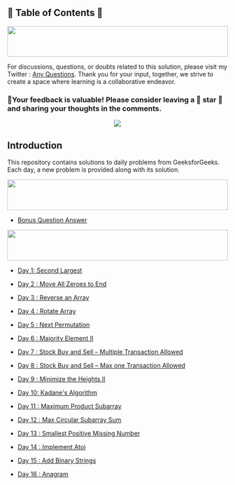 ## 📜 Table of Contents 📜

<!--Line-->
<a href="https://github.com/Sangram03/GeeksforGeeks-POTD" style="text-decoration: none;">
<img src="https://i.imgur.com/dBaSKWF.gif" height="70" width="100%">
</a>

For discussions, questions, or doubts related to this solution, please visit my Twitter : [Any Questions](https://x.com/Sangram87661527?s=08 ). Thank you for your input, together, we strive to create a space where learning is a collaborative endeavor.

### 🔮Your feedback is valuable! Please consider leaving a 🌟 star 🌟 and sharing your thoughts in the comments.

<p align="center">
  <img src="https://profile-counter.glitch.me/Sangram03/160DaysGFG/count.svg" />
</p>



## Introduction

This repository contains solutions to daily problems from GeeksforGeeks. Each day, a new problem is provided along with its solution.

<!--Line-->
<a href="https://github.com/Sangram03/GeeksforGeeks-POTD" style="text-decoration: none;">
<img src="https://i.imgur.com/dBaSKWF.gif" height="70" width="100%">
</a>

- [Bonus Question Answer](https://github.com/Sangram03/160DaysGFG/blob/main/bonus/README.md)

<!--Line-->
<a href="https://github.com/Sangram03/GeeksforGeeks-POTD" style="text-decoration: none;">
<img src="https://i.imgur.com/dBaSKWF.gif" height="70" width="100%">
</a>

- [Day 1: Second Largest](https://github.com/Sangram03/160DaysGFG/blob/main/day01Logic.md)

- [Day 2 : Move All Zeroes to End](https://github.com/Sangram03/160DaysGFG/blob/main/day02Logic.md)

- [Day 3 : Reverse an Array](https://github.com/Sangram03/160DaysGFG/blob/main/day03Logic.md)

- [Day 4 : Rotate Array](https://github.com/Sangram03/160DaysGFG/blob/main/day04Logic.md)

- [Day 5 : Next Permutation](https://github.com/Sangram03/160DaysGFG/blob/main/day05Logic.md)

- [Day 6 : Majority Element II](https://github.com/Sangram03/160DaysGFG/blob/main/day06Logic.md)

- [Day 7 : Stock Buy and Sell – Multiple Transaction Allowed](https://github.com/Sangram03/160DaysGFG/blob/main/day07Logic.md)

- [Day 8 : Stock Buy and Sell – Max one Transaction Allowed](https://github.com/Sangram03/160DaysGFG/blob/main/day08Logic.md)

- [Day 9 : Minimize the Heights II](https://github.com/Sangram03/160DaysGFG/blob/main/day09Logic.md)

- [Day 10: Kadane's Algorithm](https://github.com/Sangram03/160DaysGFG/blob/main/day10Logic.md)

- [Day 11 : Maximum Product Subarray](https://github.com/Sangram03/160DaysGFG/blob/main/day11Logic.md)

- [Day 12 : Max Circular Subarray Sum](https://github.com/Sangram03/160DaysGFG/blob/main/day12Logic.md)

- [Day 13 : Smallest Positive Missing Number](https://github.com/Sangram03/160DaysGFG/blob/main/day13Logic.md)

- [Day 14 : Implement Atoi](https://github.com/Sangram03/160DaysGFG/blob/main/day14Logic.md)

- [Day 15 : Add Binary Strings ](https://github.com/Sangram03/160DaysGFG/blob/main/day15Logic.md)

- [Day 16 : Anagram ](https://github.com/Sangram03/160DaysGFG/blob/main/day16Logic.md)


